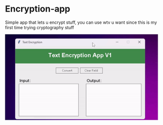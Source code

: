 # Encryption-app
Simple app that lets u encrypt stuff, you can use wtv u want since this is my first time trying cryptography stuff



![Alt Text](https://raw.githubusercontent.com/manelooo420/Encryption-app/main/the%20gif.gif)
